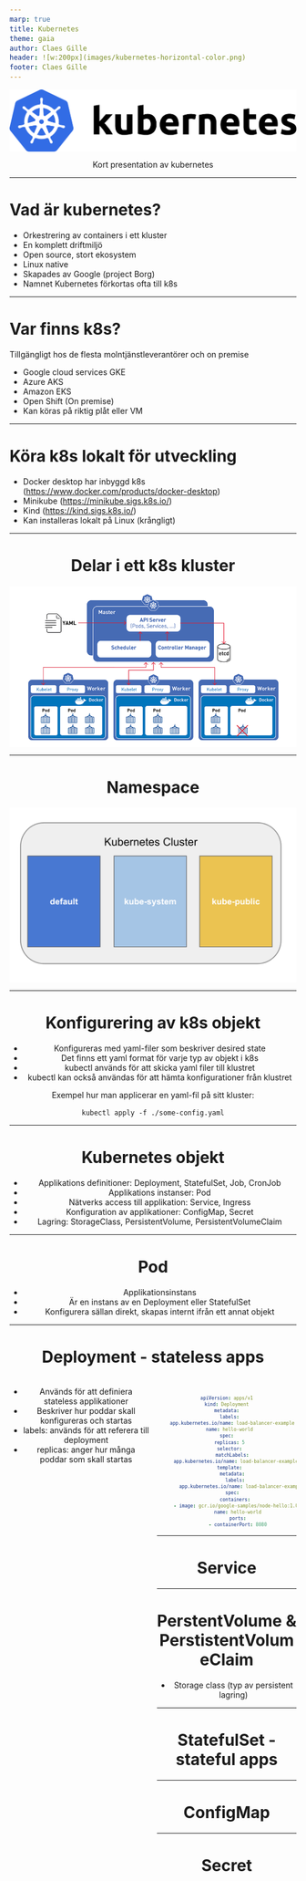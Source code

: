```yaml
---
marp: true
title: Kubernetes
theme: gaia
author: Claes Gille
header: ![w:200px](images/kubernetes-horizontal-color.png)
footer: Claes Gille
---
```


<style>
img[alt~="center"] {
  display: block;
  margin: 0 auto;
}
div.twocols {
  margin-top: 35px;
  column-count: 2;
}
div.twocols p:first-child,
div.twocols h1:first-child,
div.twocols h2:first-child,
div.twocols ul:first-child,
div.twocols ul li:first-child,
div.twocols ul li p:first-child {
  margin-top: 0 !important;
}
div.twocols p.break {
  break-before: column;
  margin-top: 0;
}
</style>

![w:1000px center](images/kubernetes-horizontal-color.png)

<div align="center">

Kort presentation av kubernetes

</div>



---

# Vad är kubernetes?

* Orkestrering av containers i ett kluster
* En komplett driftmiljö
* Open source, stort ekosystem
* Linux native
* Skapades av Google (project Borg)
* Namnet Kubernetes förkortas ofta till k8s

---

# Var finns k8s?

Tillgängligt hos de flesta molntjänstleverantörer och on premise

* Google cloud services GKE
* Azure AKS
* Amazon EKS
* Open Shift (On premise)
* Kan köras på riktig plåt eller VM

---

# Köra k8s lokalt för utveckling

* Docker desktop har inbyggd k8s (https://www.docker.com/products/docker-desktop)
* Minikube (https://minikube.sigs.k8s.io/)
* Kind (https://kind.sigs.k8s.io/)
* Kan installeras lokalt på Linux (krångligt)

----
<div align="center">

# Delar i ett k8s kluster

</divs>

![w:800px center](images/clusters.png)

---

# Namespace

![w:800px center](images/img-for-ns.png)

---

# Konfigurering av k8s objekt

* Konfigureras med yaml-filer som beskriver desired state
* Det finns ett yaml format för varje typ av objekt i k8s
* kubectl används för att skicka yaml filer till klustret
* kubectl kan också användas för att hämta konfigurationer från klustret

Exempel hur man applicerar en yaml-fil på sitt kluster:

```
kubectl apply -f ./some-config.yaml
```

---

# Kubernetes objekt

* Applikations definitioner: Deployment, StatefulSet, Job, CronJob
* Applikations instanser: Pod
* Nätverks access till applikation: Service, Ingress
* Konfiguration av applikationer: ConfigMap, Secret
* Lagring: StorageClass, PersistentVolume, PersistentVolumeClaim  

---

# Pod

* Applikationsinstans
* Är en instans av en Deployment eller StatefulSet
* Konfigurera sällan direkt, skapas internt ifrån ett annat objekt

---

# Deployment - stateless apps

<div class="twocols">

* Används för att definiera stateless applikationer
* Beskriver hur poddar skall konfigureras och startas
* labels: används för att referera till deployment
* replicas: anger hur många poddar som skall startas


<p class="break"></p>

<span style="font-size:68%">

```yaml
apiVersion: apps/v1
kind: Deployment
metadata:
  labels:
    app.kubernetes.io/name: load-balancer-example
  name: hello-world
spec:
  replicas: 5
  selector:
    matchLabels:
      app.kubernetes.io/name: load-balancer-example
  template:
    metadata:
      labels:
        app.kubernetes.io/name: load-balancer-example
    spec:
      containers:
      - image: gcr.io/google-samples/node-hello:1.0
        name: hello-world
        ports:
        - containerPort: 8080
```
</span>

---

# Service

---

# PerstentVolume & PerstistentVolumeClaim

* Storage class (typ av persistent lagring)

---

# StatefulSet - stateful apps

---

#  ConfigMap

---

# Secret

